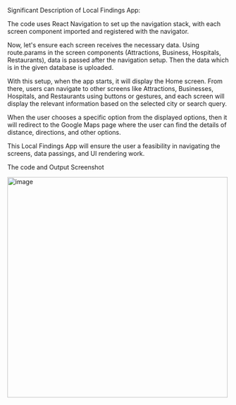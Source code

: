 Significant Description of Local Findings App:

The code uses React Navigation to set up the navigation stack, with each screen component imported and registered with the navigator.

Now, let's ensure each screen receives the necessary data. Using route.params in the screen components (Attractions, Business, Hospitals, Restaurants), data is passed after the navigation setup. Then the data which is in the given database is uploaded. 

With this setup, when the app starts, it will display the Home screen. From there, users can navigate to other screens like Attractions, Businesses, Hospitals, and Restaurants using buttons or gestures, and each screen will display the relevant information based on the selected city or search query.

When the user chooses a specific option from the displayed options, then it will redirect to the Google Maps page where the user can find the details of distance, directions, and other options. 

This Local Findings App will ensure the user a feasibility in navigating the screens, data passings, and UI rendering work.

The code and Output Screenshot

<img width="500" alt="image" src="https://github.com/tfmagroup24/tfmagrp24/assets/167700528/2dd3882a-6a88-46b5-86b0-a76876293295">


